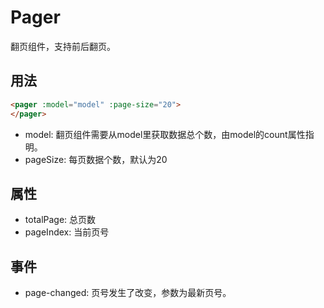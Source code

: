 # Pager

翻页组件，支持前后翻页。

## 用法

``` html
<pager :model="model" :page-size="20">
</pager>
```
* model: 翻页组件需要从model里获取数据总个数，由model的count属性指明。
* pageSize: 每页数据个数，默认为20

## 属性

- totalPage: 总页数
- pageIndex: 当前页号

## 事件

- page-changed: 页号发生了改变，参数为最新页号。

